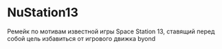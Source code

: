 # NuStation13
Ремейк по мотивам известной игры Space Station 13, ставящий перед собой цель избавиться от игрового движка byond

